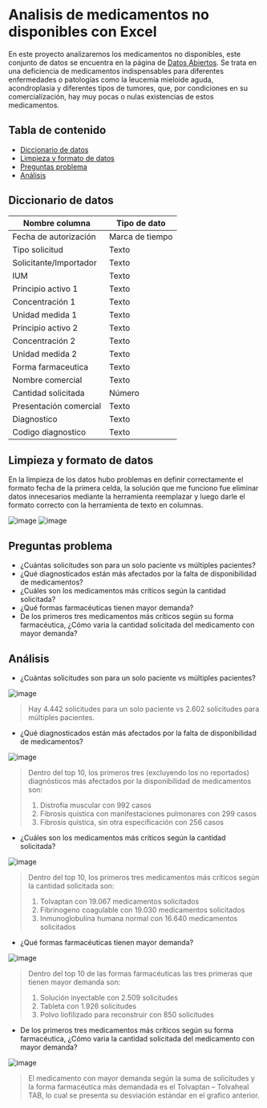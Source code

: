 # Analisis de medicamentos no disponibles con Excel

En este proyecto analizaremos los medicamentos no disponibles, este conjunto de datos se encuentra en la página de [Datos Abiertos](https://www.datos.gov.co/d/sdmr-tfmf). Se trata en una deficiencia de medicamentos indispensables para diferentes enfermedades o patologías como la leucemia mieloide aguda, acondroplasia y diferentes tipos de tumores, que, por condiciones en su comercialización, hay muy pocas o nulas existencias de estos medicamentos.

## Tabla de contenido

- [Diccionario de datos](#diccionario-de-datos)
- [Limpieza y formato de datos](#limpieza-y-formato-de-datos)
- [Preguntas problema](#preguntas-problema)
- [Análisis](#análisis)

## Diccionario de datos

| Nombre columna | Tipo de dato |
| --- | --- |
| Fecha de autorización | Marca de tiempo |
| Tipo solicitud | Texto |
| Solicitante/Importador | Texto |
| IUM| Texto |
| Principio activo 1 | Texto |
| Concentración 1 | Texto |
| Unidad medida 1 | Texto |
| Principio activo 2 | Texto |
| Concentración 2 | Texto |
| Unidad medida 2 | Texto |
| Forma farmaceutica | Texto |
| Nombre comercial | Texto |
| Cantidad solicitada | Número |
| Presentación comercial | Texto |
| Diagnostico | Texto |
| Codigo diagnostico | Texto |

## Limpieza y formato de datos

En la limpieza de los datos hubo problemas en definir correctamente el formato fecha de la primera celda, la solución que me funciono fue eliminar datos innecesarios mediante la herramienta reemplazar y luego darle el formato correcto con la herramienta de texto en columnas.

![image](https://github.com/user-attachments/assets/62df0001-580d-4d2c-b3c7-4a1270d68689)
![image](https://github.com/user-attachments/assets/bebe9e25-ba99-4689-bedc-5889cacf6a68)

## Preguntas problema

- ¿Cuántas solicitudes son para un solo paciente vs múltiples pacientes?
- ¿Qué diagnosticados están más afectados por la falta de disponibilidad de medicamentos?
- ¿Cuáles son los medicamentos más críticos según la cantidad solicitada?
- ¿Qué formas farmacéuticas tienen mayor demanda?
- De los primeros tres medicamentos más críticos según su forma farmacéutica, ¿Cómo varia la cantidad solicitada del medicamento con mayor demanda?

## Análisis

- ¿Cuántas solicitudes son para un solo paciente vs múltiples pacientes?

![image](https://github.com/user-attachments/assets/fe6984d3-5625-42b6-bf07-09865927ad0d)

> Hay 4.442 solicitudes para un solo paciente vs 2.602 solicitudes para múltiples pacientes.

- ¿Qué diagnosticados están más afectados por la falta de disponibilidad de medicamentos?

![image](https://github.com/user-attachments/assets/687c63da-3f0c-4717-8c05-691fda4caad7)

> Dentro del top 10, los primeros tres (excluyendo los no reportados) diagnósticos más afectados por la disponibilidad de medicamentos son:
  > 1.	Distrofia muscular con 992 casos
  > 2.	Fibrosis quística con manifestaciones pulmonares con 299 casos
  > 3.	Fibrosis quística, sin otra especificación con 256 casos

- ¿Cuáles son los medicamentos más críticos según la cantidad solicitada?

![image](https://github.com/user-attachments/assets/1ceb20d2-1620-4373-ab9e-a95b648b6373)

> Dentro del top 10, los primeros tres medicamentos más críticos según la cantidad solicitada son:
>   1.	Tolvaptan con 19.067 medicamentos solicitados
>   2.	Fibrinogeno coagulable con 19.030 medicamentos solicitados
>   3.	Inmunoglobulina humana normal con 16.640 medicamentos solicitados

- ¿Qué formas farmacéuticas tienen mayor demanda?

![image](https://github.com/user-attachments/assets/01818c15-e87b-4cce-bf00-4e53925df7be)

> Dentro del top 10 de las formas farmacéuticas las tres primeras que tienen mayor demanda son:
>   1.	Solución inyectable con 2.509 solicitudes
>   2.	Tableta con 1.926 solicitudes
>   3.	Polvo liofilizado para reconstruir con 850 solicitudes

- De los primeros tres medicamentos más críticos según su forma farmacéutica, ¿Cómo varia la cantidad solicitada del medicamento con mayor demanda?

![image](https://github.com/user-attachments/assets/aff0e7d9-1381-41f6-9755-df6d10e62c67)

> El medicamento con mayor demanda según la suma de solicitudes y la forma farmacéutica más demandada es el Tolvaptan – Tolvaheal TAB, lo cual se presenta su desviación estándar en el grafico anterior.
